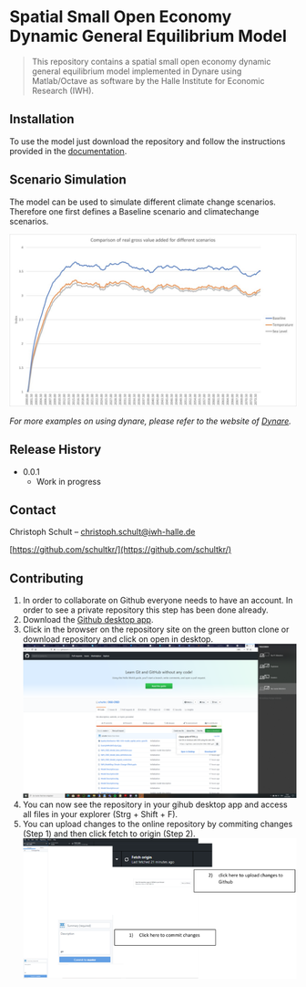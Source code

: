 # Spatial Small Open Economy Dynamic General Equilibrium Model
> This repository contains a spatial small open economy dynamic general equilibrium model implemented in Dynare using Matlab/Octave as software by the Halle Institute for Economic Research (IWH).


## Installation

To use the model just download the repository and follow the instructions provided in the [documentation](https://github.com/schultkr/Vietnam_RBC_model/blob/master/Model%20Description.pdf).

## Scenario Simulation

The model can be used to simulate different climate change scenarios. Therefore one first defines a Baseline scenario and climatechange scenarios. 

![](SimulationGVA_example.jpg)

_For more examples on using dynare, please refer to the website of [Dynare](https://www.dynare.org/)._

## Release History

* 0.0.1
    * Work in progress

## Contact

Christoph Schult – christoph.schult@iwh-halle.de

[https://github.com/schultkr/](https://github.com/schultkr/)

## Contributing

1. In order to collaborate on Github everyone needs to have an account. In order to see a private repository this step has been done already.
2. Download the [Github desktop app](https://desktop.github.com/). 
3. Click in the browser on the repository site on the green button clone or download repository and click on open in desktop.
![](ScreenshotCloneDownload.png)
4. You can now see the repository in your gihub desktop app and access all files in your explorer (Strg + Shift + F).
5. You can upload changes to the online repository by commiting changes (Step 1) and then click fetch to origin (Step 2). ![](ScreenShotUploadChanges.png)




<!-- Markdown link & img dfn's -->
[npm-image]: https://img.shields.io/npm/v/datadog-metrics.svg?style=flat-square
[npm-url]: https://npmjs.org/package/datadog-metrics
[npm-downloads]: https://img.shields.io/npm/dm/datadog-metrics.svg?style=flat-square
[travis-image]: https://img.shields.io/travis/dbader/node-datadog-metrics/master.svg?style=flat-square
[travis-url]: https://travis-ci.org/dbader/node-datadog-metrics
[wiki]: https://github.com/yourname/yourproject/wiki
